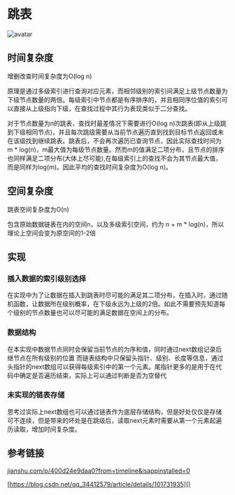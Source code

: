 # 跳表
![avatar](https://img-blog.csdnimg.cn/2019093001060565.jpeg?x-oss-process=image/watermark,type_ZmFuZ3poZW5naGVpdGk,shadow_10,text_aHR0cHM6Ly9ibG9nLmNzZG4ubmV0L3FxXzM0NDEyNTc5,size_16,color_FFFFFF,t_70)

## 时间复杂度
增删改查时间复杂度为O(log n)

原理是通过多级索引进行查询对应元素，而相邻级别的索引间满足上级节点数量为下级节点数量的两倍。每级索引中节点都是有序排序的，并且相同序位值的索引可以直接从上级指向下级，在查找过程中其行为表现类似于二分查找。

对于节点数量为n的跳表，查找时最差情况下需要进行O(log n)次跳表(即从上级跳到下级相同节点)，并且每次跳级需要从当前节点遍历直到找到目标节点返回或未在该级找到继续跳表。跳表后，不会再次遍历已查询节点，因此实际查找时间为 m * log(n)，m最大值为每级节点数量。然而m的值满足二项分布，且节点的排序也同样满足二项分布(大体上尽可能),在每级索引上的查找不会为其节点最大值，而是同样为log(m)。因此平均的查找时间复杂度为O(log n)。

## 空间复杂度
跳表空间复杂度为O(n)

包含原始数据链表在内的空间n，以及多级索引空间，约为 n + m * log(n)，所以理论上空间会变为原空间的1-2倍

## 实现

### 插入数据的索引级别选择
在实现中为了让数据在插入到跳表时尽可能的满足其二项分布，在插入时，通过随机函数，让数据所在级别概率，在下级永远为上级的2倍。如此不需要预先知道每个级别的节点数量也可以尽可能的满足数据在空间上的分布。

### 数据结构
在本实现中数据节点同时会保留当前节点的为序和值，同时通过next数组记录后继节点在所有级别的位置
而链表结构中只保留头指针、级别、长度等信息，通过头指针的next数组可以获得每级索引中的第一个元素。尾指针更多的是用于在代码中确定是否遍历结束，实际上可以通过判断是否为空替代

### 未实现的链表存储
思考过实际上next数组也可以通过链表作为底层存储结构，但是好处仅仅是存储可不连续，但是带来的坏处是在跳级后，读取next元素时需要从第一个元素起遍历读取，增加时间复杂度。

## 参考链接
[jianshu.com/p/400d24e9daa0?from=timeline&isappinstalled=0]()

[https://blog.csdn.net/qq_34412579/article/details/101731935]()

